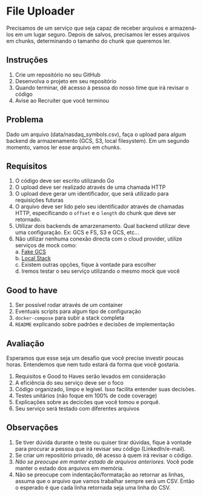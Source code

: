 # File Uploader

Precisamos de um serviço que seja capaz de receber arquivos e armazená-los em um lugar seguro. Depois de salvos, precisamos ler esses arquivos em chunks, determinando o tamanho do chunk que queremos ler.

## Instruções

1. Crie um repositório no seu GitHub
2. Desenvolva o projeto em seu repositório
3. Quando terminar, dê acesso à pessoa do nosso time que irá revisar o código
4. Avise ao Recruiter que você terminou

## Problema

Dado um arquivo (data/nasdaq_symbols.csv), faça o upload para algum backend de armazenamento (GCS, S3, local filesystem). Em um segundo momento, vamos ler esse arquivo em chunks.

## Requisitos

1. O código deve ser escrito utilizando Go
2. O upload deve ser realizado através de uma chamada HTTP
3. O upload deve gerar um identificador, que será utilizado para requisições futuras
4. O arquivo deve ser lido pelo seu identificador através de chamadas HTTP, especificando o `offset` e o `length` do chunk que deve ser retornado.
6. Utilizar dois backends de amarzenamento. Qual backend utilizar deve uma configuração. Ex: GCS e FS, S3 e GCS, etc... 
7. Não utilizar nenhuma conexão directa com o cloud provider, utilize serviços de mock como:  
  a. [Fake GCS](https://github.com/fsouza/fake-gcs-server)  
  b. [Local Stack](https://github.com/localstack/localstack)  
  c. Existem outras opções, fique à vontade para escolher  
  d. Iremos testar o seu serviço utilizando o mesmo mock que você

## Good to have

1. Ser possível rodar através de um container
2. Eventuais scripts para algum tipo de configuração
3. `docker-compose` para subir a stack completa
4. `README` explicando sobre padrões e decisões de implementação 

## Avaliação

Esperamos que esse seja um desafio que você precise investir poucas horas. Entendemos que nem tudo estará da forma que você gostaria.

1. Requisitos e Good to Haves serão levados em consideração
2. A eficiência do seu serviço deve ser o foco
3. Código organizado, limpo e legível. Isso facilita entender suas decisões.
4. Testes unitários (não foque em 100% de code coverage)
5. Explicações sobre as decicões que você tomou e porquê.
6. Seu serviço será testado com diferentes arquivos

## Observações

1. Se tiver dúvida durante o teste ou quiser tirar dúvidas, fique à vontade para procurar a pessoa que irá revisar seu código (LinkedIn/e-mail).  
2. Se criar um repositório privado, dê acesso à quem irá revisar o código.
3. *Não se preocupe em manter estado de arquivos anteriores*. Você pode manter o estado dos arquivos em memória.
4. Não se preocupe com indentação/formatação ao retornar as linhas, assuma que o arquivo que vamos trabalhar sempre será um CSV. Então o esperado é que cada linha retornada seja uma linha do CSV.
